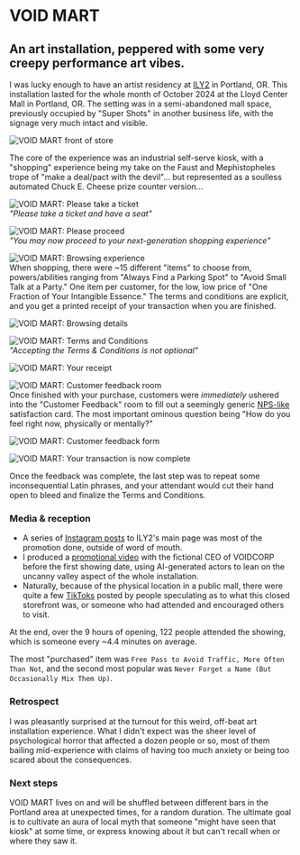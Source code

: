 # VOID MART

## An art installation, peppered with some very creepy performance art vibes.

I was lucky enough to have an artist residency at [ILY2](https://ily2online.com/) in Portland, OR. This installation lasted for the whole month of October 2024 at the Lloyd Center Mall in Portland, OR. The setting was in a semi-abandoned mall space, previously occupied by "Super Shots" in another business life, with the signage very much intact and visible.

![VOID MART front of store](./img/1.jpg "VOID MART front of store")

The core of the experience was an industrial self-serve kiosk, with a "shopping" experience being my take on the Faust and Mephistopheles trope of "make a deal/pact with the devil"... but represented as a soulless automated Chuck E. Cheese prize counter version...

![VOID MART: Please take a ticket](./img/2-1500.png "VOID MART: Please take a ticket")  
_"Please take a ticket and have a seat"_

![VOID MART: Please proceed](./img/3-1500.png "VOID MART: Please proceed")  
_"You may now proceed to your next-generation shopping experience"_

![VOID MART: Browsing experience](./img/4-1500.png "VOID MART: Browsing experience")  
When shopping, there were ~15 different "items" to choose from, powers/abilities ranging from "Always Find a Parking Spot" to "Avoid Small Talk at a Party." One item per customer, for the low, low price of "One Fraction of Your Intangible Essence." The terms and conditions are explicit, and you get a printed receipt of your transaction when you are finished.

![VOID MART: Browsing details](./img/5-1500.png "VOID MART: Browsing details")

![VOID MART: Terms and Conditions](./img/6-1500.png "VOID MART: Terms and Conditions")  
_"Accepting the Terms & Conditions is not optional"_

![VOID MART: Your receipt](./img/7-1500.png "VOID MART: Your receipt")

![VOID MART: Customer feedback room](./img/8-1500.png "VOID MART: Customer feedback room")  
Once finished with your purchase, customers were _immediately_ ushered into the "Customer Feedback" room to fill out a seemingly generic [NPS-like](https://en.wikipedia.org/wiki/Net_promoter_score) satisfaction card. The most important ominous question being "How do you feel right now, physically or mentally?"

![VOID MART: Customer feedback form](./img/9-1500.png "VOID MART: Customer feedback form")

![VOID MART: Your transaction is now complete](./img/10-1500.png "VOID MART: Your transaction is now complete")

Once the feedback was complete, the last step was to repeat some inconsequential Latin phrases, and your attendant would cut their hand open to bleed and finalize the Terms and Conditions.

### Media & reception

- A series of [Instagram posts](https://www.instagram.com/ily2.too/) to ILY2's main page was most of the promotion done, outside of word of mouth.
- I produced a [promotional video](https://www.youtube.com/watch?v=b-KTJYjXASc) with the fictional CEO of VOIDCORP before the first showing date, using AI-generated actors to lean on the uncanny valley aspect of the whole installation.
- Naturally, because of the physical location in a public mall, there were quite a few [TikToks](https://www.tiktok.com/t/ZTFtQ9pYk/) posted by people speculating as to what this closed storefront was, or someone who had attended and encouraged others to visit.

At the end, over the 9 hours of opening, 122 people attended the showing, which is someone every ~4.4 minutes on average.

The most "purchased" item was `Free Pass to Avoid Traffic, More Often Than Not`, and the second most popular was `Never Forget a Name (But Occasionally Mix Them Up)`.

### Retrospect

I was pleasantly surprised at the turnout for this weird, off-beat art installation experience. What I didn't expect was the sheer level of psychological horror that affected a dozen people or so, most of them bailing mid-experience with claims of having too much anxiety or being too scared about the consequences.

### Next steps

VOID MART lives on and will be shuffled between different bars in the Portland area at unexpected times, for a random duration. The ultimate goal is to cultivate an aura of local myth that someone "might have seen that kiosk" at some time, or express knowing about it but can't recall when or where they saw it.